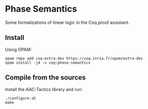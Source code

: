 # Phase Semantics
Some formalizations of linear logic in the Coq proof assistant.

## Install
Using OPAM:

    opam repo add coq-extra-dev https://coq.inria.fr/opam/extra-dev
    opam install -j4 -v coq:phase-semantics

## Compile from the sources
Install the AAC-Tactics library and run:

    ./configure.sh
    make
